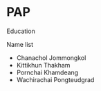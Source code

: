 # PAP
Education

Name list
  - Chanachol Jommongkol
  - Kittikhun Thakham
  - Pornchai  Khamdeang
  - Wachirachai Pongteudgrad
  
